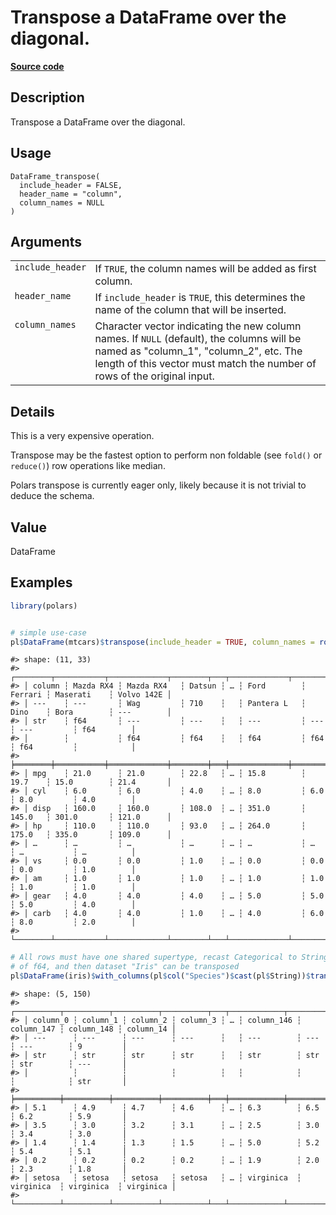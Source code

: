 

# Transpose a DataFrame over the diagonal.

[**Source code**](https://github.com/pola-rs/r-polars/tree/main/R/dataframe__frame.R#L1782)

## Description

Transpose a DataFrame over the diagonal.

## Usage

<pre><code class='language-R'>DataFrame_transpose(
  include_header = FALSE,
  header_name = "column",
  column_names = NULL
)
</code></pre>

## Arguments

<table>
<tr>
<td style="white-space: nowrap; font-family: monospace; vertical-align: top">
<code id="DataFrame_transpose_:_include_header">include_header</code>
</td>
<td>
If <code>TRUE</code>, the column names will be added as first column.
</td>
</tr>
<tr>
<td style="white-space: nowrap; font-family: monospace; vertical-align: top">
<code id="DataFrame_transpose_:_header_name">header_name</code>
</td>
<td>
If <code>include_header</code> is <code>TRUE</code>, this determines the
name of the column that will be inserted.
</td>
</tr>
<tr>
<td style="white-space: nowrap; font-family: monospace; vertical-align: top">
<code id="DataFrame_transpose_:_column_names">column_names</code>
</td>
<td>
Character vector indicating the new column names. If <code>NULL</code>
(default), the columns will be named as "column_1", "column_2", etc. The
length of this vector must match the number of rows of the original
input.
</td>
</tr>
</table>

## Details

This is a very expensive operation.

Transpose may be the fastest option to perform non foldable (see
<code>fold()</code> or <code>reduce()</code>) row operations like
median.

Polars transpose is currently eager only, likely because it is not
trivial to deduce the schema.

## Value

DataFrame

## Examples

``` r
library(polars)


# simple use-case
pl$DataFrame(mtcars)$transpose(include_header = TRUE, column_names = rownames(mtcars))
```

    #> shape: (11, 33)
    #> ┌────────┬───────────┬─────────────┬────────┬───┬─────────────┬─────────┬─────────────┬────────────┐
    #> │ column ┆ Mazda RX4 ┆ Mazda RX4   ┆ Datsun ┆ … ┆ Ford        ┆ Ferrari ┆ Maserati    ┆ Volvo 142E │
    #> │ ---    ┆ ---       ┆ Wag         ┆ 710    ┆   ┆ Pantera L   ┆ Dino    ┆ Bora        ┆ ---        │
    #> │ str    ┆ f64       ┆ ---         ┆ ---    ┆   ┆ ---         ┆ ---     ┆ ---         ┆ f64        │
    #> │        ┆           ┆ f64         ┆ f64    ┆   ┆ f64         ┆ f64     ┆ f64         ┆            │
    #> ╞════════╪═══════════╪═════════════╪════════╪═══╪═════════════╪═════════╪═════════════╪════════════╡
    #> │ mpg    ┆ 21.0      ┆ 21.0        ┆ 22.8   ┆ … ┆ 15.8        ┆ 19.7    ┆ 15.0        ┆ 21.4       │
    #> │ cyl    ┆ 6.0       ┆ 6.0         ┆ 4.0    ┆ … ┆ 8.0         ┆ 6.0     ┆ 8.0         ┆ 4.0        │
    #> │ disp   ┆ 160.0     ┆ 160.0       ┆ 108.0  ┆ … ┆ 351.0       ┆ 145.0   ┆ 301.0       ┆ 121.0      │
    #> │ hp     ┆ 110.0     ┆ 110.0       ┆ 93.0   ┆ … ┆ 264.0       ┆ 175.0   ┆ 335.0       ┆ 109.0      │
    #> │ …      ┆ …         ┆ …           ┆ …      ┆ … ┆ …           ┆ …       ┆ …           ┆ …          │
    #> │ vs     ┆ 0.0       ┆ 0.0         ┆ 1.0    ┆ … ┆ 0.0         ┆ 0.0     ┆ 0.0         ┆ 1.0        │
    #> │ am     ┆ 1.0       ┆ 1.0         ┆ 1.0    ┆ … ┆ 1.0         ┆ 1.0     ┆ 1.0         ┆ 1.0        │
    #> │ gear   ┆ 4.0       ┆ 4.0         ┆ 4.0    ┆ … ┆ 5.0         ┆ 5.0     ┆ 5.0         ┆ 4.0        │
    #> │ carb   ┆ 4.0       ┆ 4.0         ┆ 1.0    ┆ … ┆ 4.0         ┆ 6.0     ┆ 8.0         ┆ 2.0        │
    #> └────────┴───────────┴─────────────┴────────┴───┴─────────────┴─────────┴─────────────┴────────────┘

``` r
# All rows must have one shared supertype, recast Categorical to String which is a supertype
# of f64, and then dataset "Iris" can be transposed
pl$DataFrame(iris)$with_columns(pl$col("Species")$cast(pl$String))$transpose()
```

    #> shape: (5, 150)
    #> ┌──────────┬──────────┬──────────┬──────────┬───┬────────────┬────────────┬────────────┬───────────┐
    #> │ column_0 ┆ column_1 ┆ column_2 ┆ column_3 ┆ … ┆ column_146 ┆ column_147 ┆ column_148 ┆ column_14 │
    #> │ ---      ┆ ---      ┆ ---      ┆ ---      ┆   ┆ ---        ┆ ---        ┆ ---        ┆ 9         │
    #> │ str      ┆ str      ┆ str      ┆ str      ┆   ┆ str        ┆ str        ┆ str        ┆ ---       │
    #> │          ┆          ┆          ┆          ┆   ┆            ┆            ┆            ┆ str       │
    #> ╞══════════╪══════════╪══════════╪══════════╪═══╪════════════╪════════════╪════════════╪═══════════╡
    #> │ 5.1      ┆ 4.9      ┆ 4.7      ┆ 4.6      ┆ … ┆ 6.3        ┆ 6.5        ┆ 6.2        ┆ 5.9       │
    #> │ 3.5      ┆ 3.0      ┆ 3.2      ┆ 3.1      ┆ … ┆ 2.5        ┆ 3.0        ┆ 3.4        ┆ 3.0       │
    #> │ 1.4      ┆ 1.4      ┆ 1.3      ┆ 1.5      ┆ … ┆ 5.0        ┆ 5.2        ┆ 5.4        ┆ 5.1       │
    #> │ 0.2      ┆ 0.2      ┆ 0.2      ┆ 0.2      ┆ … ┆ 1.9        ┆ 2.0        ┆ 2.3        ┆ 1.8       │
    #> │ setosa   ┆ setosa   ┆ setosa   ┆ setosa   ┆ … ┆ virginica  ┆ virginica  ┆ virginica  ┆ virginica │
    #> └──────────┴──────────┴──────────┴──────────┴───┴────────────┴────────────┴────────────┴───────────┘
